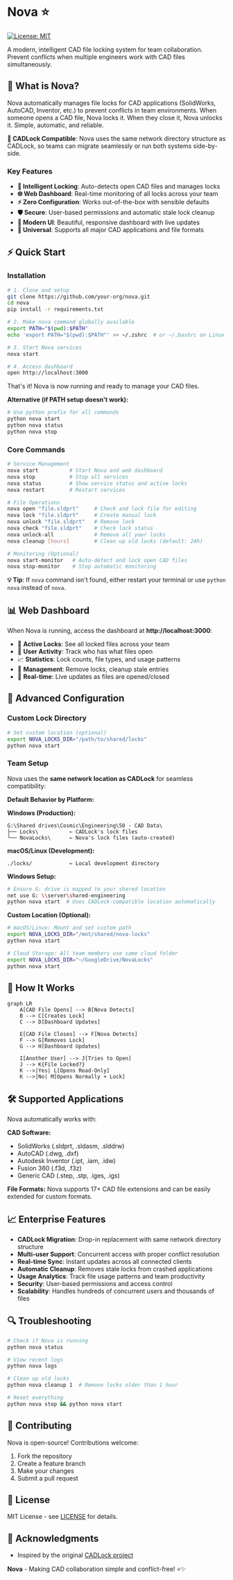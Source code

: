 # Nova ⭐

[![License: MIT](https://img.shields.io/badge/License-MIT-yellow.svg)](https://opensource.org/licenses/MIT)

A modern, intelligent CAD file locking system for team collaboration. Prevent conflicts when multiple engineers work with CAD files simultaneously.

## 🎯 What is Nova?

Nova automatically manages file locks for CAD applications (SolidWorks, AutoCAD, Inventor, etc.) to prevent conflicts in team environments. When someone opens a CAD file, Nova locks it. When they close it, Nova unlocks it. Simple, automatic, and reliable.

**🔗 CADLock Compatible**: Nova uses the same network directory structure as CADLock, so teams can migrate seamlessly or run both systems side-by-side.

### Key Features

- **🤖 Intelligent Locking**: Auto-detects open CAD files and manages locks
- **🌐 Web Dashboard**: Real-time monitoring of all locks across your team
- **⚡ Zero Configuration**: Works out-of-the-box with sensible defaults
- **🛡️ Secure**: User-based permissions and automatic stale lock cleanup
- **📱 Modern UI**: Beautiful, responsive dashboard with live updates
- **🔧 Universal**: Supports all major CAD applications and file formats

## ⚡ Quick Start

### Installation

```bash
# 1. Clone and setup
git clone https://github.com/your-org/nova.git
cd nova
pip install -r requirements.txt

# 2. Make nova command globally available
export PATH="$(pwd):$PATH"
echo 'export PATH="$(pwd):$PATH"' >> ~/.zshrc  # or ~/.bashrc on Linux

# 3. Start Nova services
nova start

# 4. Access dashboard
open http://localhost:3000
```

That's it! Nova is now running and ready to manage your CAD files.

**Alternative (if PATH setup doesn't work):**
```bash
# Use python prefix for all commands
python nova start
python nova status
python nova stop
```

### Core Commands

```bash
# Service Management
nova start          # Start Nova and web dashboard
nova stop           # Stop all services  
nova status         # Show service status and active locks
nova restart        # Restart services

# File Operations
nova open "file.sldprt"     # Check and lock file for editing
nova lock "file.sldprt"     # Create manual lock
nova unlock "file.sldprt"   # Remove lock
nova check "file.sldprt"    # Check lock status
nova unlock-all             # Remove all your locks
nova cleanup [hours]        # Clean up old locks (default: 24h)

# Monitoring (Optional)
nova start-monitor   # Auto-detect and lock open CAD files
nova stop-monitor    # Stop automatic monitoring
```

**💡 Tip**: If `nova` command isn't found, either restart your terminal or use `python nova` instead of `nova`.

## 📊 Web Dashboard

When Nova is running, access the dashboard at **http://localhost:3000**:

- 📁 **Active Locks**: See all locked files across your team
- 👥 **User Activity**: Track who has what files open
- 📈 **Statistics**: Lock counts, file types, and usage patterns  
- 🔧 **Management**: Remove locks, cleanup stale entries
- 🚨 **Real-time**: Live updates as files are opened/closed

## 🔧 Advanced Configuration

### Custom Lock Directory

```bash
# Set custom location (optional)
export NOVA_LOCKS_DIR="/path/to/shared/locks"
python nova start
```

### Team Setup

Nova uses the **same network location as CADLock** for seamless compatibility:

**Default Behavior by Platform:**

**Windows (Production):**
```
G:\Shared drives\Cosmic\Engineering\50 - CAD Data\
├── Locks\          ← CADLock's lock files  
└── NovaLocks\      ← Nova's lock files (auto-created)
```

**macOS/Linux (Development):**
```
./locks/            ← Local development directory
```

**Windows Setup:**
```bash
# Ensure G: drive is mapped to your shared location
net use G: \\server\shared-engineering
python nova start  # Uses CADLock-compatible location automatically
```

**Custom Location (Optional):**
```bash
# macOS/Linux: Mount and set custom path
export NOVA_LOCKS_DIR="/mnt/shared/nova-locks"
python nova start

# Cloud Storage: All team members use same cloud folder  
export NOVA_LOCKS_DIR="~/GoogleDrive/NovaLocks"
python nova start
```

## 🎯 How It Works

```mermaid
graph LR
    A[CAD File Opens] --> B[Nova Detects]
    B --> C[Creates Lock]
    C --> D[Dashboard Updates]
    
    E[CAD File Closes] --> F[Nova Detects]
    F --> G[Removes Lock]
    G --> H[Dashboard Updates]
    
    I[Another User] --> J[Tries to Open]
    J --> K{File Locked?}
    K -->|Yes| L[Opens Read-Only]
    K -->|No| M[Opens Normally + Lock]
```

## 🛠️ Supported Applications

Nova automatically works with:

**CAD Software:**
- SolidWorks (.sldprt, .sldasm, .slddrw)
- AutoCAD (.dwg, .dxf)
- Autodesk Inventor (.ipt, .iam, .idw)
- Fusion 360 (.f3d, .f3z)
- Generic CAD (.step, .stp, .iges, .igs)

**File Formats:**
Nova supports 17+ CAD file extensions and can be easily extended for custom formats.

## 📈 Enterprise Features

- **CADLock Migration**: Drop-in replacement with same network directory structure
- **Multi-user Support**: Concurrent access with proper conflict resolution
- **Real-time Sync**: Instant updates across all connected clients  
- **Automatic Cleanup**: Removes stale locks from crashed applications
- **Usage Analytics**: Track file usage patterns and team productivity
- **Security**: User-based permissions and access control
- **Scalability**: Handles hundreds of concurrent users and thousands of files

## 🔍 Troubleshooting

```bash
# Check if Nova is running
python nova status

# View recent logs
python nova logs

# Clean up old locks
python nova cleanup 1  # Remove locks older than 1 hour

# Reset everything
python nova stop && python nova start
```

## 🤝 Contributing

Nova is open-source! Contributions welcome:

1. Fork the repository
2. Create a feature branch
3. Make your changes
4. Submit a pull request

## 📝 License

MIT License - see [LICENSE](LICENSE) for details.

## 🙏 Acknowledgments

- Inspired by the original [CADLock project](https://github.com/Cosmic-Robotics/CADLock)


**Nova** - Making CAD collaboration simple and conflict-free! ⭐✨
